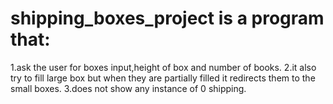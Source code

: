 # shipping_boxes_project is a program that:
  1.ask the user for boxes input,height of box and number of books.
  2.it also try to fill large box but when they are partially filled it redirects them to the small boxes.
  3.does not show any instance of 0 shipping.
